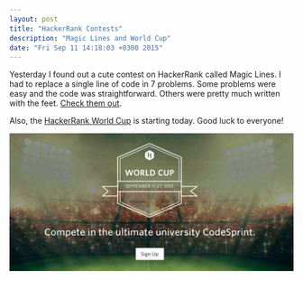 ```yaml
---
layout: post
title: "HackerRank Contests"
description: "Magic Lines and World Cup"
date: "Fri Sep 11 14:18:03 +0300 2015"
---
```


Yesterday I found out a cute contest on HackerRank called Magic Lines. I had to
replace a single line of code in 7 problems. Some problems were easy and the
code was straightforward. Others were pretty much written with the feet.
[Check them out][0].

Also, the [HackerRank World Cup][1] is starting today. Good luck to everyone!

![hacker rank world cup](/assets/images/hacker_rank_world_cup.png)

[0]: https://www.hackerrank.com/contests/magic-lines-september-2015/challenges
[1]: https://www.hackerrank.com/worldcup

